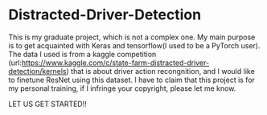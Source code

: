 # Distracted-Driver-Detection
This is my graduate project, which is not a complex one. My main purpose is to get acquainted with Keras and tensorflow(I used to be a PyTorch user).
The data I used is from a kaggle competition (url:https://www.kaggle.com/c/state-farm-distracted-driver-detection/kernels) that is about driver action recongnition, and I would like to finetune ResNet using this dataset.
I have to claim that this project is for my personal training, if I infringe your copyright, please let me know.

LET US GET STARTED!!
